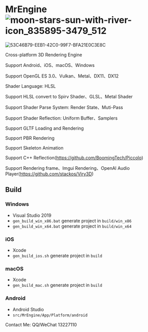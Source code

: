 
# MrEngine![moon-stars-sun-with-river-icon_835895-3479_512](https://github.com/user-attachments/assets/1e0af34d-5f7a-4892-a109-f607a5d4ac1a)
![53C46B79-EEB1-42C0-99F7-BFA21E0C3E8C](https://github.com/user-attachments/assets/afb88d8d-43ac-484a-8159-9313037af639)

Cross-platform 3D Rendering Engine

Support Android、iOS、macOS、Windows

Support OpenGL ES 3.0、Vulkan、Metal、DX11、DX12

Shader Language: HLSL

Support HLSL convert to Spirv Shader、GLSL、Metal Shader

Support Shader Parse System: Render State、Muti-Pass

Support Shader Reflection: Uniform Buffer、Samplers

Support GLTF Loading and Rendering

Support PBR Rendering

Support Skeleton Animation

Support C++ Reflection(https://github.com/BoomingTech/Piccolo)

Support Rendering frame、Imgui Rendering、OpenAl Audio Player(https://github.com/stackos/Viry3D)

## Build
### Windows
* Visual Studio 2019
* `gen_build_win_x86.bat` generate project in `build/win_x86`
* `gen_build_win_x64.bat` generate project in `build/win_x64`

### iOS
* Xcode
* `gen_build_ios.sh` generate project in `build`

### macOS
* Xcode
* `gen_build_mac.sh` generate project in `build`

### Android
* Android Studio
* `src/MrEngine/App/Platform/android`

Contact Me: QQ/WeChat 13227110

